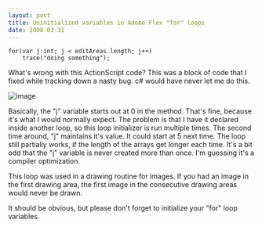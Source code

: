 ```yaml
---
layout: post
title: Uninitialized variables in Adobe Flex "for" loops
date: 2008-03-31
---
```


	for(var j:int; j < editAreas.length; j++)
	    trace("doing something");

What's wrong with this ActionScript code? This was a block of code that I fixed while tracking down a nasty bug. c# would have never let me do this.

![image](no-bugs.png)

Basically, the "j" variable starts out at 0 in the method. That's fine, because it's what I would normally expect. The problem is that I have it declared inside another loop, so this loop initializer is run multiple times. The second time around, "j" maintains it's value. It could start at 5 next time. The loop still partially works, if the length of the arrays get longer each time. It's a bit odd that the "j" variable is never created more than once. I'm guessing it's a compiler optimization.

This loop was used in a drawing routine for images. If you had an image in the first drawing area, the first image in the consecutive drawing areas would never be drawn.

It should be obvious, but please don't forget to initialize your "for" loop variables.